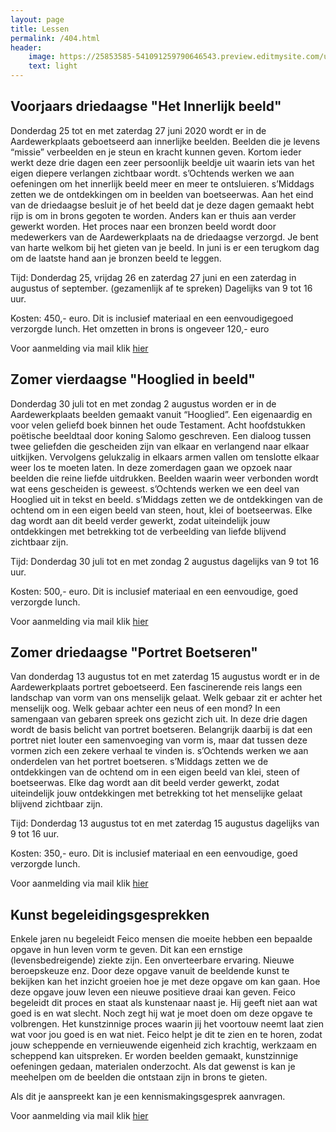 ```yaml
---
layout: page
title: Lessen
permalink: /404.html
header:
    image: https://25853585-541091259790646543.preview.editmysite.com/uploads/2/5/8/5/25853585/lessen-4-kopie_orig.jpg
    text: light
---
```



## Voorjaars driedaagse "Het Innerlijk beeld"
Donderdag 25 tot en met zaterdag 27 juni 2020 wordt er in de Aardewerkplaats geboetseerd aan innerlijke beelden. Beelden die je levens “missie” verbeelden en je steun en kracht kunnen geven. Kortom ieder werkt deze drie dagen een zeer persoonlijk beeldje uit waarin iets van het eigen diepere verlangen zichtbaar wordt.
s’Ochtends werken we aan oefeningen om het innerlijk beeld meer en meer te ontsluieren. s’Middags zetten we de ontdekkingen om in beelden van boetseerwas. Aan het eind van de driedaagse besluit je of het beeld dat je deze dagen gemaakt hebt rijp is om in brons gegoten te worden. Anders kan er thuis aan verder gewerkt worden.
Het proces naar een bronzen beeld wordt door medewerkers van de Aardewerkplaats na de driedaagse verzorgd. Je bent van harte welkom bij het gieten van je beeld.
In juni is er een terugkom dag om de laatste hand aan je bronzen beeld te leggen.

Tijd: Donderdag 25, vrijdag 26 en zaterdag 27 juni en een zaterdag in augustus of september. (gezamenlijk af te spreken) Dagelijks van 9 tot 16 uur.

Kosten: 450,- euro. Dit is inclusief materiaal en een eenvoudigegoed verzorgde lunch. Het omzetten in brons is ongeveer 120,- euro                  

Voor aanmelding via mail klik [hier](contact.md)


## Zomer vierdaagse "Hooglied in beeld"
Donderdag 30 juli tot en met zondag 2 augustus worden er in de Aardewerkplaats beelden gemaakt vanuit “Hooglied”. Een eigenaardig en voor velen geliefd boek binnen het oude Testament. Acht hoofdstukken poëtische beeldtaal door koning Salomo geschreven. Een dialoog tussen twee geliefden die gescheiden zijn van elkaar en verlangend naar elkaar uitkijken. Vervolgens gelukzalig in elkaars armen vallen om tenslotte elkaar weer los te moeten laten.
In deze zomerdagen gaan we opzoek naar beelden die reine liefde uitdrukken. Beelden waarin weer verbonden wordt wat eens gescheiden is geweest.
s’Ochtends werken we een deel van Hooglied uit in tekst en beeld. s’Middags zetten we de ontdekkingen van de ochtend om in een eigen beeld van steen, hout, klei of boetseerwas. Elke dag wordt aan dit beeld verder gewerkt, zodat uiteindelijk jouw ontdekkingen met betrekking tot de verbeelding van liefde blijvend zichtbaar zijn.

Tijd: Donderdag 30 juli tot en met zondag 2 augustus dagelijks van 9 tot 16 uur.

Kosten: 500,- euro. Dit is inclusief materiaal en een eenvoudige, goed verzorgde lunch.                   

Voor aanmelding via mail klik [hier](contact.md)



## Zomer driedaagse "Portret Boetseren"
Van donderdag 13 augustus tot en met zaterdag 15 augustus wordt er in de Aardewerkplaats portret geboetseerd. Een fascinerende reis langs een landschap van vorm van ons menselijk gelaat. Welk gebaar zit er achter het menselijk oog. Welk gebaar achter een neus of een mond? In een samengaan van gebaren spreek ons gezicht zich uit. In deze drie dagen wordt de basis belicht van portret boetseren. Belangrijk daarbij is dat een portret niet louter een samenvoeging van vorm is, maar dat tussen deze vormen zich een zekere verhaal te vinden is.
s’Ochtends werken we aan onderdelen van het portret boetseren.
s’Middags zetten we de ontdekkingen van de ochtend om in een eigen beeld van klei, steen of boetseerwas. Elke dag wordt aan dit beeld verder gewerkt, zodat uiteindelijk jouw ontdekkingen met betrekking tot  het menselijke gelaat blijvend zichtbaar zijn.

Tijd: Donderdag 13 augustus tot en met zaterdag 15 augustus dagelijks van 9 tot 16 uur.

Kosten: 350,- euro. Dit is inclusief materiaal en een eenvoudige, goed verzorgde lunch.                   

Voor aanmelding via mail klik [hier](contact.md)



## Kunst begeleidingsgesprekken
Enkele jaren nu begeleidt Feico mensen die moeite hebben een bepaalde opgave in hun leven vorm te geven. Dit kan een ernstige (levensbedreigende) ziekte zijn. Een onverteerbare ervaring. Nieuwe beroepskeuze enz.
Door deze opgave vanuit de beeldende kunst te bekijken kan het inzicht groeien hoe je met deze opgave om kan gaan. Hoe deze opgave jouw leven een nieuwe positieve draai kan geven.
Feico begeleidt dit proces en staat als kunstenaar naast je. Hij geeft niet aan wat goed is en wat slecht. Noch zegt hij wat je moet doen om deze opgave te volbrengen. Het kunstzinnige proces waarin jij het voortouw neemt laat zien wat voor jou goed is en wat niet. Feico helpt je dit te zien en te horen, zodat jouw scheppende en vernieuwende eigenheid zich krachtig, werkzaam en scheppend kan uitspreken.
Er worden beelden gemaakt, kunstzinnige oefeningen gedaan, materialen onderzocht. Als dat gewenst is kan je meehelpen om de beelden die ontstaan zijn in brons te gieten.

Als dit je aanspreekt kan je een kennismakingsgesprek aanvragen.

Voor aanmelding via mail klik [hier](contact.md)
